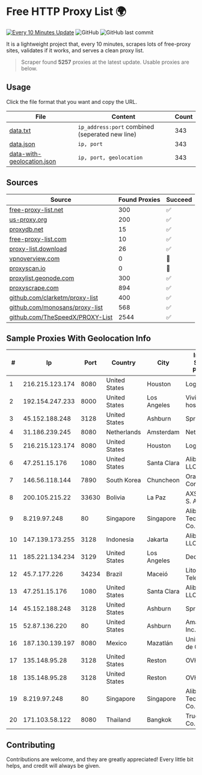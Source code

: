 
# Free HTTP Proxy List 🌍

[![Every 10 Minutes Update](https://github.com/mertguvencli/http-proxy-list/actions/workflows/main.yml/badge.svg?branch=main)](https://github.com/mertguvencli/http-proxy-list/actions/workflows/main.yml)
![GitHub](https://img.shields.io/github/license/mertguvencli/http-proxy-list)
![GitHub last commit](https://img.shields.io/github/last-commit/mertguvencli/http-proxy-list)

It is a lightweight project that, every 10 minutes, scrapes lots of free-proxy sites, validates if it works, and serves a clean proxy list.


> Scraper found **5257** proxies at the latest update. Usable proxies are below.

## Usage

Click the file format that you want and copy the URL.


|File|Content|Count|
|----|-------|-----|
|[data.txt](https://raw.githubusercontent.com/mertguvencli/http-proxy-list/main/proxy-list/data.txt)|`ip_address:port` combined (seperated new line)|343|
|[data.json](https://raw.githubusercontent.com/mertguvencli/http-proxy-list/main/proxy-list/data.json)|`ip, port`|343|
|[data-with-geolocation.json](https://raw.githubusercontent.com/mertguvencli/http-proxy-list/main/proxy-list/data-with-geolocation.json)|`ip, port, geolocation`|343|

## Sources

|Source|Found Proxies|Succeed|
|------|-------------|-------|
|[free-proxy-list.net](https://free-proxy-list.net)|300|✅|
|[us-proxy.org](https://www.us-proxy.org)|200|✅|
|[proxydb.net](http://proxydb.net)|15|✅|
|[free-proxy-list.com](https://free-proxy-list.com/?page=&port=&type%5B%5D=http&type%5B%5D=https&up_time=0&search=Search)|10|✅|
|[proxy-list.download](https://www.proxy-list.download/HTTP)|26|✅|
|[vpnoverview.com](https://vpnoverview.com/privacy/anonymous-browsing/free-proxy-servers)|0|🚫|
|[proxyscan.io](https://www.proxyscan.io)|0|🚫|
|[proxylist.geonode.com](https://proxylist.geonode.com/api/proxy-list?limit=300&page=1&sort_by=lastChecked&sort_type=desc&protocols=http,https)|300|✅|
|[proxyscrape.com](https://api.proxyscrape.com/v2/?request=displayproxies&protocol=http&timeout=10000&country=all&ssl=all&anonymity=all)|894|✅|
|[github.com/clarketm/proxy-list](https://raw.githubusercontent.com/clarketm/proxy-list/master/proxy-list-raw.txt)|400|✅|
|[github.com/monosans/proxy-list](https://raw.githubusercontent.com/monosans/proxy-list/main/proxies/http.txt)|568|✅|
|[github.com/TheSpeedX/PROXY-List](https://raw.githubusercontent.com/TheSpeedX/PROXY-List/master/http.txt)|2544|✅|


## Sample Proxies With Geolocation Info

|#|Ip|Port|Country|City|Internet Service Provider|
|-|--|----|-------|----|-------------------------|
|1|216.215.123.174|8080|United States|Houston|Logix|
|2|192.154.247.233|8000|United States|Los Angeles|Vivid-hosting LLC|
|3|45.152.188.248|3128|United States|Ashburn|Sprint|
|4|31.186.239.245|8080|Netherlands|Amsterdam|NetSkope Inc|
|5|216.215.123.174|8080|United States|Houston|Logix|
|6|47.251.15.176|1080|United States|Santa Clara|Alibaba.com LLC|
|7|146.56.118.144|7890|South Korea|Chuncheon|Oracle Corporation|
|8|200.105.215.22|33630|Bolivia|La Paz|AXS Bolivia S. A.|
|9|8.219.97.248|80|Singapore|Singapore|Alibaba (US) Technology Co., Ltd.|
|10|147.139.173.255|3128|Indonesia|Jakarta|Alibaba.com LLC|
|11|185.221.134.234|3129|United States|Los Angeles|DediPath|
|12|45.7.177.226|34234|Brazil|Maceió|Litoral Telecom|
|13|47.251.15.176|1080|United States|Santa Clara|Alibaba.com LLC|
|14|45.152.188.248|3128|United States|Ashburn|Sprint|
|15|52.87.136.220|80|United States|Ashburn|Amazon.com, Inc.|
|16|187.130.139.197|8080|Mexico|Mazatlán|Uninet S.A. de C.V.|
|17|135.148.95.28|3128|United States|Reston|OVH SAS|
|18|135.148.95.28|3128|United States|Reston|OVH SAS|
|19|8.219.97.248|80|Singapore|Singapore|Alibaba (US) Technology Co., Ltd.|
|20|171.103.58.122|8080|Thailand|Bangkok|True Internet Co., Ltd.|



## Contributing

Contributions are welcome, and they are greatly appreciated! Every
little bit helps, and credit will always be given.

